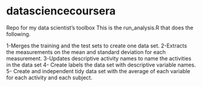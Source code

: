 datasciencecoursera
===================

Repo  for my  data scientist’s toolbox
This is the run_analysis.R that does the following. 

1-Merges the training and the test sets to create one data set.
2-Extracts  the measurements on the mean and standard deviation for each measurement. 
3-Updates descriptive activity names to name the activities in the data set
4- Create  labels the data set with descriptive variable names. 
5- Create and independent tidy data set with the average of each variable for each activity and each subject.
